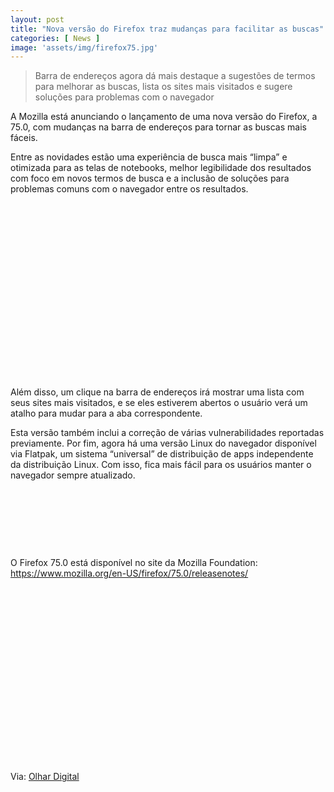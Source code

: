 ```yaml
---
layout: post
title: "Nova versão do Firefox traz mudanças para facilitar as buscas"
categories: [ News ]
image: 'assets/img/firefox75.jpg'
---
```


> Barra de endereços agora dá mais destaque a sugestões de termos para melhorar as buscas, lista os sites mais visitados e sugere soluções para problemas com o navegador

A Mozilla está anunciando o lançamento de uma nova versão do Firefox, a 75.0, com mudanças na barra de endereços para tornar as buscas mais fáceis.

Entre as novidades estão uma experiência de busca mais “limpa” e otimizada para as telas de notebooks, melhor legibilidade dos resultados com foco em novos termos de busca e a inclusão de soluções para problemas comuns com o navegador entre os resultados.

<!-- QUADRADO -->
<script async src="//pagead2.googlesyndication.com/pagead/js/adsbygoogle.js"></script>
<ins class="adsbygoogle"
style="display:inline-block;width:336px;height:280px"
data-ad-client="ca-pub-2838251107855362"
data-ad-slot="5351066970"></ins>
<script>
(adsbygoogle = window.adsbygoogle || []).push({});
</script>

Além disso, um clique na barra de endereços irá mostrar uma lista com seus sites mais visitados, e se eles estiverem abertos o usuário verá um atalho para mudar para a aba correspondente.

Esta versão também inclui a correção de várias vulnerabilidades reportadas previamente. Por fim, agora há uma versão Linux do navegador disponível via Flatpak, um sistema “universal” de distribuição de apps independente da distribuição Linux. Com isso, fica mais fácil para os usuários manter o navegador sempre atualizado.

<!-- MINI ANÚNCIO -->
<script async src="//pagead2.googlesyndication.com/pagead/js/adsbygoogle.js"></script>
<!-- Games Root -->
<ins class="adsbygoogle"
style="display:inline-block;width:730px;height:95px"
data-ad-client="ca-pub-2838251107855362"
data-ad-slot="5351066970"></ins>
<script>
(adsbygoogle = window.adsbygoogle || []).push({});
</script>

O Firefox 75.0 está disponível no site da Mozilla Foundation: <https://www.mozilla.org/en-US/firefox/75.0/releasenotes/>

<!-- QUADRADO -->
<script async src="//pagead2.googlesyndication.com/pagead/js/adsbygoogle.js"></script>
<ins class="adsbygoogle"
style="display:inline-block;width:336px;height:280px"
data-ad-client="ca-pub-2838251107855362"
data-ad-slot="5351066970"></ins>
<script>
(adsbygoogle = window.adsbygoogle || []).push({});
</script>

Via: [Olhar Digital](https://olhardigital.com.br/noticia/nova-versao-do-firefox-traz-mudancas-para-facilitar-as-buscas/99111)

